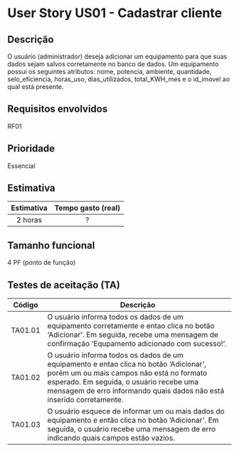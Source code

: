 # User Story US01 - Cadastrar cliente

## Descrição
O usuário (administrador) deseja adicionar um equipamento para que suas dados sejam salvos corretamente no banco de dados. Um equipamento possuí os seguintes atributos: nome, potencia, ambiente, quantidade, selo_eficiencia, horas_uso, dias_utilizados, total_KWH_mes e o id_imovel ao qual está presente. 

## Requisitos envolvidos
RF01

## Prioridade
Essencial

## Estimativa

Estimativa | Tempo gasto (real) |
:---------:  | :---------:      |
2 horas    |  ? 

## Tamanho funcional 

4 PF (ponto de função)

## Testes de aceitação (TA)

Código | Descrição |
--------- | --------- |
TA01.01 | O usuário informa todos os dados de um equipamento corretamente e entao clica no botão ‘Adicionar’. Em seguida, recebe uma mensagem de confirmação ‘Equpamento adicionado com sucesso!’. 
TA01.02 | O usuário informa todos os dados de um equipamento e entao clica no botão ‘Adicionar’, porém um ou mais campos não está no formato esperado. Em seguida, o usuário recebe uma mensagem de erro informando quais dados não está inserido corretamente.
TA01.03 | O usuário esquece de informar um ou mais dados do equipamento e então clica no botão ‘Adicionar’. Em seguida, o usuário recebe uma mensagem de erro indicando quais campos estão vazios.
